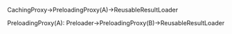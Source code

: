 
CachingProxy->PreloadingProxy(A)->ReusableResultLoader

PreloadingProxy(A):
    Preloader->PreloadingProxy(B)->ReusableResultLoader
